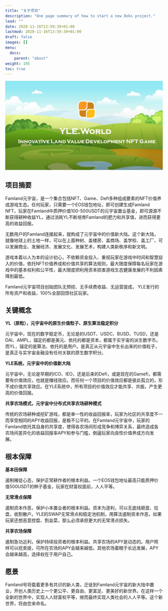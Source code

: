 ```yaml
---
title: "关于项目"
description: "One page summary of how to start a new Doks project."
lead: ""
date: 2020-11-16T13:59:39+01:00
lastmod: 2020-11-16T13:59:39+01:00
draft: false
images: []
menu:
  docs:
    parent: "about"
weight: 105
toc: true
---
```



![img](yle2.jpg)



## 项目摘要

Famland元宇宙，是一个集合包括NFT、Game、Defi多种组成要素的NFT价值养成游戏生态。任何玩家，只需要一个EOS钱包地址，即可创建生成Famland NFT，玩家在Famland中质押价值100-500USDT的元宇宙置业基金，即可源源不断获得耕种收益YL，通过消耗YL不断培育Famland的肥力和共享值，进而获得更高的收益回报。

无数用户的Famland连接起来，就构成了元宇宙中的价值新大陆。这个新大陆，就像地球上的土地一样，可以在上面种树、盖楼房、盖商场、盖学校、盖工厂，可以发展商业、发展经济、发展文化、发展艺术，构建人类新秩序和新文明。

游戏本着以人为本的设计初心，不依赖资金投入、重视玩家在游戏中时间和智慧投入的价值，依托NFT价值养成和价值共享的算法规则，最大限度保障每名玩家在游戏中的基本权利和公平性，最大限度把利用资本损害游戏生态健康发展的不利因素降到最低。

Famland元宇宙项目创始团队无预挖、无手续费收益、无运营提成， YLE发行的所有资产和收益，100%全部回馈社区玩家。


## 关键概念

**YL（原粒），元宇宙中的原生价值粒子、原生算法稳定积分**

元宇宙中，现在的数字稳定币，无论是的USDT、USDC、BUSD、TUSD，还是DAI、AMPL，锚定的都是美元、依托的都是资本，都属于实宇宙的派生数字币。而YL，锚定的是算法、依托的是用户。是真正从元宇宙中生长出来的价值粒子，是真正与实宇宙金融没有任何关联的原生数字积分。

**YLE系统，元宇宙中的价值新大陆**

元宇宙中，无论是早期的ICO、IEO，还是后来的Defi，或是现在的Gamefi，都需要有价值效应，也就是赚钱效应。而任何一个项目的价值效应都是彼此孤立的，形不成价值共享效应。在YLE系统中，所有项目的价值效应才能共享、共振，产生更高的价值回报。

**共享农场模式，元宇宙中分布式共享农场耕种模式**

传统的农场耕种或挖矿游戏，都是单一性的收益回报率，玩家为社区的共享度不一而享受相同的APY收益回报，是极不公平的。在Famland元宇宙中，玩家的Famland依托其自身的共享度，使得各农场间形成竞争和博弈关系，最终造成各农场间差异化的收益回报率APY和参与门槛，倒逼玩家向良性价值养成方向发展。


## 根本保障

**基本田保障**

遏制赌徒心态，保护正常耕作者的根本利益。一个EOS钱包地址最高只能质押价值500USDT的种子基金，玩家在财富权面前，人人平等。

**无常滑点保障**

遏制资本作恶，保护小本置业者的根本利益。资本为逐利，可以无底线砸盘、拉盘，收割散户。YLE的SWAP无常滑点和稳定池机制，用算法遏制资本作恶，如果玩家还想恶意控盘、割韭菜，那么必须承担更大的无常滑点损失。

**共享农场保障**

遏制急功近利，保护持续投资者的根本利益。共享农场的APY是动态的。用户照样可以挖卖提，可所在农场的APY会越来越低。其他农场着眼于长远发展，APY会越来越高，选择权在于用户自己。


## 愿景

Famland号将载着更多有共识的新人类，迁徙到Famland元宇宙的新大陆中置业，开创人类历史上一个更公平、更自由、更富足、更美好的新世界。在这样一个全新的世界中，实现人人财富权平等，继而最终实现人类社会的人人平等。这个新世界，将由您来命名。